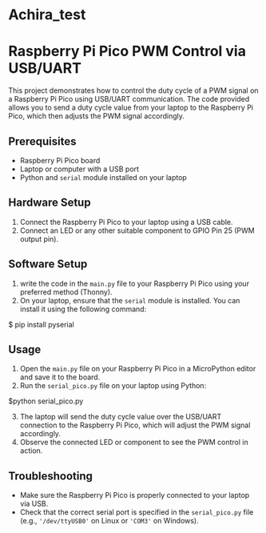 # Achira_test
# Raspberry Pi Pico PWM Control via USB/UART

This project demonstrates how to control the duty cycle of a PWM signal on a Raspberry Pi Pico using USB/UART communication. The code provided allows you to send a duty cycle value from your laptop to the Raspberry Pi Pico, which then adjusts the PWM signal accordingly.

## Prerequisites

- Raspberry Pi Pico board
- Laptop or computer with a USB port
- Python and `serial` module installed on your laptop

## Hardware Setup

1. Connect the Raspberry Pi Pico to your laptop using a USB cable.
2. Connect an LED or any other suitable component to GPIO Pin 25 (PWM output pin).

## Software Setup

1. write the code in the `main.py` file to your Raspberry Pi Pico using your preferred method (Thonny).
2. On your laptop, ensure that the `serial` module is installed. You can install it using the following command:
   
 $ pip install pyserial

 
## Usage

1. Open the `main.py` file on your Raspberry Pi Pico in a MicroPython editor and save it to the board.
2. Run the `serial_pico.py` file on your laptop using Python:

$python serial_pico.py

3. The laptop will send the duty cycle value over the USB/UART connection to the Raspberry Pi Pico, which will adjust the PWM signal accordingly.
4. Observe the connected LED or component to see the PWM control in action.

## Troubleshooting

- Make sure the Raspberry Pi Pico is properly connected to your laptop via USB.
- Check that the correct serial port is specified in the `serial_pico.py` file (e.g., `'/dev/ttyUSB0'` on Linux or `'COM3'` on Windows).

